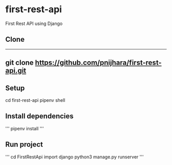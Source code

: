 # first-rest-api
First Rest API using Django


## Clone
---
  git clone https://github.com/pnijhara/first-rest-api.git
---

## Setup

  cd first-rest-api
  pipenv shell


## Install dependencies
'''
pipenv install
'''

## Run project
'''
cd FirstRestApi
import django
python3 manage.py runserver
'''
